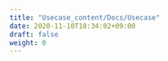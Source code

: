 ```yaml
---
title: "Usecase_content/Docs/Usecase"
date: 2020-11-10T18:34:02+09:00
draft: false
weight: 0
---
```


